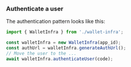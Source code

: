 ### Authenticate a user

The authentication pattern looks like this:

```ts
import { WalletInfra } from './wallet-infra';

const walletInfra = new WalletInfra(app_id);
const authUrl = walletInfra.generateAuthUrl();
// Move the user to the ...
await walletInfra.authenticateUser(code);
```
